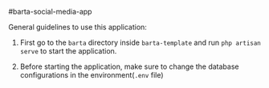 #barta-social-media-app

General guidelines to use this application:

1. First go to the `barta` directory inside `barta-template` and run `php artisan serve` to start the application.

2. Before starting the application, make sure to change the database configurations in the environment(`.env` file)
